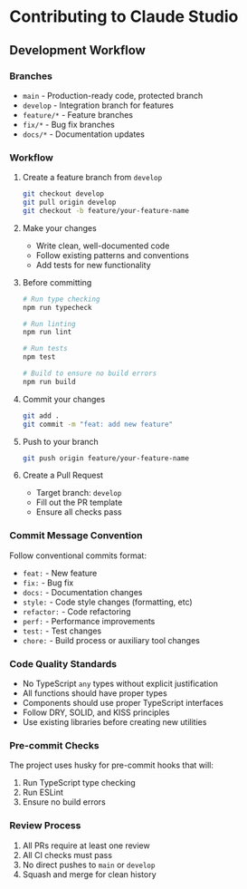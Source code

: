 # Contributing to Claude Studio

## Development Workflow

### Branches

- `main` - Production-ready code, protected branch
- `develop` - Integration branch for features
- `feature/*` - Feature branches
- `fix/*` - Bug fix branches
- `docs/*` - Documentation updates

### Workflow

1. Create a feature branch from `develop`

   ```bash
   git checkout develop
   git pull origin develop
   git checkout -b feature/your-feature-name
   ```

2. Make your changes
   - Write clean, well-documented code
   - Follow existing patterns and conventions
   - Add tests for new functionality

3. Before committing

   ```bash
   # Run type checking
   npm run typecheck

   # Run linting
   npm run lint

   # Run tests
   npm test

   # Build to ensure no build errors
   npm run build
   ```

4. Commit your changes

   ```bash
   git add .
   git commit -m "feat: add new feature"
   ```

5. Push to your branch

   ```bash
   git push origin feature/your-feature-name
   ```

6. Create a Pull Request
   - Target branch: `develop`
   - Fill out the PR template
   - Ensure all checks pass

### Commit Message Convention

Follow conventional commits format:

- `feat:` - New feature
- `fix:` - Bug fix
- `docs:` - Documentation changes
- `style:` - Code style changes (formatting, etc)
- `refactor:` - Code refactoring
- `perf:` - Performance improvements
- `test:` - Test changes
- `chore:` - Build process or auxiliary tool changes

### Code Quality Standards

- No TypeScript `any` types without explicit justification
- All functions should have proper types
- Components should use proper TypeScript interfaces
- Follow DRY, SOLID, and KISS principles
- Use existing libraries before creating new utilities

### Pre-commit Checks

The project uses husky for pre-commit hooks that will:

1. Run TypeScript type checking
2. Run ESLint
3. Ensure no build errors

### Review Process

1. All PRs require at least one review
2. All CI checks must pass
3. No direct pushes to `main` or `develop`
4. Squash and merge for clean history

